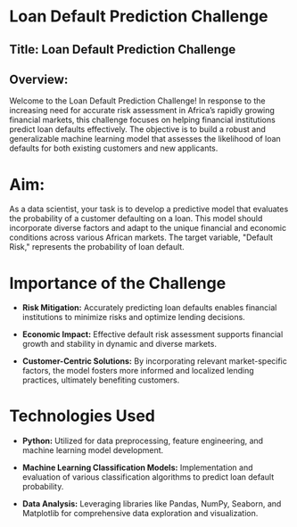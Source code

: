# Loan Default Prediction Challenge

## Title: Loan Default Prediction Challenge

## Overview:
Welcome to the Loan Default Prediction Challenge! In response to the increasing need for accurate risk assessment in Africa’s rapidly growing financial markets, this challenge focuses on helping financial institutions predict loan defaults effectively. The objective is to build a robust and generalizable machine learning model that assesses the likelihood of loan defaults for both existing customers and new applicants.

# Aim:
As a data scientist, your task is to develop a predictive model that evaluates the probability of a customer defaulting on a loan. This model should incorporate diverse factors and adapt to the unique financial and economic conditions across various African markets. The target variable, "Default Risk," represents the probability of loan default.

# Importance of the Challenge
* **Risk Mitigation:** Accurately predicting loan defaults enables financial institutions to minimize risks and optimize lending decisions.

* **Economic Impact:** Effective default risk assessment supports financial growth and stability in dynamic and diverse markets.

* **Customer-Centric Solutions:** By incorporating relevant market-specific factors, the model fosters more informed and localized lending practices, ultimately benefiting customers.

# Technologies Used
* **Python:** Utilized for data preprocessing, feature engineering, and machine learning model development.

* **Machine Learning Classification Models:** Implementation and evaluation of various classification algorithms to predict loan default probability.

* **Data Analysis:** Leveraging libraries like Pandas, NumPy, Seaborn, and Matplotlib for comprehensive data exploration and visualization.
